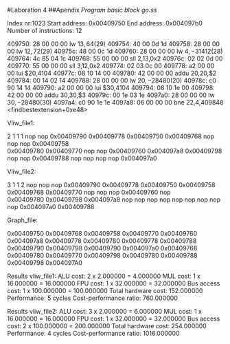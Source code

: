 #Laboration 4
##Apendix
*Program basic block go.ss*

Index nr:1023
Start address: 0x00409750
End address: 0x004097b0
Number of instructions: 12 
 
  409750:       28 00 00 00     lw $13,64($29)
  409754:       40 00 0d 1d 
  409758:       28 00 00 00     lw $12,72($29)
  40975c:       48 00 0c 1d 
  409760:       28 00 00 00     lw $4,-31412($28)
  409764:       4c 85 04 1c 
  409768:       55 00 00 00     sll $2,$13,0x2
  40976c:       02 02 0d 00 
  409770:       55 00 00 00     sll $3,$12,0x2
  409774:       02 03 0c 00 
  409778:       a2 00 00 00     lui $20,4104
  40977c:       08 10 14 00 
  409780:       42 00 00 00     addu $20,$20,$2
  409784:       00 14 02 14 
  409788:       28 00 00 00     lw $20,-28480($20)
  40978c:       c0 90 14 14 
  409790:       a2 00 00 00     lui $30,4104
  409794:       08 10 1e 00 
  409798:       42 00 00 00     addu $30,$30,$3
  40979c:       00 1e 03 1e 
  4097a0:       28 00 00 00     lw $30,-28480($30)
  4097a4:       c0 90 1e 1e 
  4097a8:       06 00 00 00     bne $22,$4,409848 <findbestextension+0xe48>


Vliw_file1:

2                     1          1          1
nop        nop        0x00409790 0x00409778 0x00409750 
0x00409768 nop        nop        nop        0x00409758	       	
0x00409780 0x00409770 nop        nop        0x00409760
0x004097a8 0x00409798 nop        nop        0x00409788
nop        nop        nop        nop        0x004097a0

Vliw_file2:

3                     		 1          1          2
nop        nop        nop        0x00409790 0x00409778 0x00409750 0x00409758 
0x00409768 0x00409770 nop        nop        nop        0x00409760 nop	       	
0x00409780 0x00409798 0x004097a8 nop        nop        nop        nop
nop	   nop        nop        nop        nop        0x004097a0 0x00409788

Graph_file:

0x00409750 0x00409768
0x00409758 0x00409770
0x00409760 0x004097a8
0x00409778 0x00409780
0x00409778 0x00409788
0x00409790 0x00409798
0x00409790 0x004097a0
0x00409768 0x00409780
0x00409770 0x00409798
0x00409780 0x00409788
0x00409798 0x004097A0

Results vliw_file1:
ALU cost:		2 x 2.000000 = 4.000000
MUL cost:		1 x 16.000000 = 16.000000
FPU cost:		1 x 32.000000 = 32.000000
Bus access cost:	1 x 100.000000 = 100.000000
Total hardware cost:	152.000000
Performance:		5 cycles
Cost-performance ratio:	760.000000

Results vliw_file2:
ALU cost:		3 x 2.000000 = 6.000000
MUL cost:		1 x 16.000000 = 16.000000
FPU cost:		1 x 32.000000 = 32.000000
Bus access cost:	2 x 100.000000 = 200.000000
Total hardware cost:	254.000000
Performance:		4 cycles
Cost-performance ratio:	1016.000000
